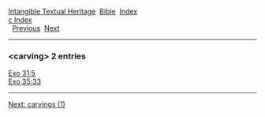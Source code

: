 [Intangible Textual Heritage](../../index)  [Bible](../index) 
[Index](index)   
[c Index](_c_)  
  [Previous](c01938)  [Next](c01940) 

------------------------------------------------------------------------

### &lt;carving&gt; 2 entries

[Exo 31:5](../kjv/exo031.htm#005)  
[Exo 35:33](../kjv/exo035.htm#033)  

------------------------------------------------------------------------

[Next: carvings (1)](c01940)
